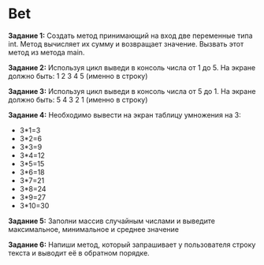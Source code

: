 # Bet
**Задание 1:**
Создать метод принимающий на вход две переменные типа int. Метод вычисляет их сумму и возвращает значение. Вызвать этот метод из метода main.

**Задание 2:**
Используя цикл выведи в консоль числа от 1 до 5. На экране должно быть:
1 2 3 4 5 (именно в строку)

**Задание 3:**
Используя цикл выведи в консоль числа от 5 до 1. На экране должно быть:
5 4 3 2 1 (именно в строку)

**Задание 4:**
Необходимо вывести на экран таблицу умножения на 3:
- 3*1=3
- 3*2=6
- 3*3=9
- 3*4=12
- 3*5=15
- 3*6=18
- 3*7=21
- 3*8=24
- 3*9=27
- 3*10=30

**Задание 5:**
Заполни массив случайным числами и выведите максимальное, минимальное и среднее значение

**Задание 6:**
Напиши метод, который запрашивает у пользователя строку текста и выводит её в обратном порядке.

